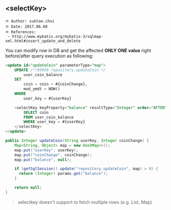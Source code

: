 ## \<selectKey\>

```
ㅁ Author: suktae.choi
ㅁ Date: 2017.06.08
ㅁ References:
 - http://www.mybatis.org/mybatis-3/sqlmap-xml.html#insert_update_and_delete
```

You can modify row in DB and get the affected **ONLY ONE value** right before/after query execution as following:

```sql
<update id="updateCoin" parameterType="map">
	UPDATE /*!99999 repository.updateCoin */
		user_coin_balance
	SET
		coin = coin + #{coinChange},
		mod_ymdt = NOW()
	WHERE
		user_key = #{userKey}

	<selectKey keyProperty="balance" resultType="Integer" order="AFTER">
		SELECT coin
		FROM user_coin_balance
		WHERE user_key = #{userKey}
	</selectKey>
</update>
```

```java
public Integer updateCoin(String userKey, Integer coinChange) {
    Map<String, Object> map = new HashMap<>();
    map.put("userKey", userKey);
    map.put("coinChange", coinChange);
    map.put("balance", null);

    if (getSqlSession().update("repository.updateCoin", map) > 0) {
      return (Integer) params.get("balance");  
    }

    return null;
}
```

> selectkey doesn't support to fetch multiple rows (e.g. List, Map)
